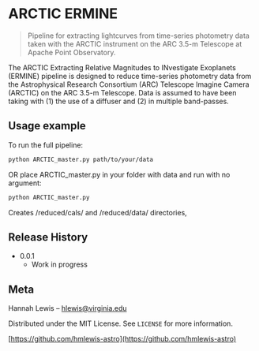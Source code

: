 # ARCTIC ERMINE
> Pipeline for extracting lightcurves from time-series photometry data taken with the ARCTIC instrument on the ARC 3.5-m Telescope at Apache Point Observatory.

The ARCTIC Extracting Relative Magnitudes to INvestigate Exoplanets (ERMINE) pipeline is designed to reduce time-series photometry data from the Astrophysical Research Consortium (ARC) Telescope Imagine Camera (ARCTIC) on the ARC 3.5-m Telescope. Data is assumed to have been taking with (1) the use of a diffuser and (2) in multiple band-passes.

<!-- [](header.png) -->

<!-- ## Installation-->

<!--OS X & Linux: -->

<!--```sh
npm install my-crazy-module --save```-->

<!--Windows: -->

<!--```sh
edit autoexec.bat
``` -->

## Usage example

To run the full pipeline:

```sh
python ARCTIC_master.py path/to/your/data 
```
    
OR place ARCTIC_master.py in your folder with data and run with no argument:

```sh
python ARCTIC_master.py
```
    
Creates /reduced/cals/ and /reduced/data/ directories, 

<!--## Development setup -->

<!-- Describe how to install all development dependencies and how to run an automated test-suite of some kind. Potentially do this for multiple platforms. -->

<!-- ```sh
make install
npm test
``` -->

## Release History

* 0.0.1
    * Work in progress

## Meta

Hannah Lewis – hlewis@virginia.edu

Distributed under the MIT License. See ``LICENSE`` for more information.

[https://github.com/hmlewis-astro](https://github.com/hmlewis-astro)
